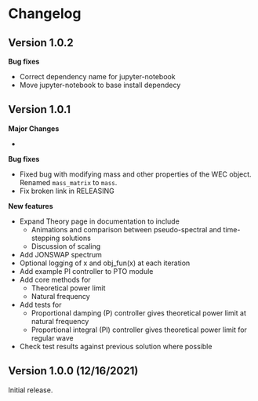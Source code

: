 
# Changelog

## Version 1.0.2

**Bug fixes**

* Correct dependency name for jupyter-notebook
* Move jupyter-notebook to base install dependecy

## Version 1.0.1

**Major Changes**

*

**Bug fixes**

* Fixed bug with modifying mass and other properties of the WEC object. Renamed `mass_matrix` to `mass`.
* Fix broken link in RELEASING

**New features**

* Expand Theory page in documentation to include
	* Animations and comparison between pseudo-spectral and time-stepping solutions
	* Discussion of scaling
* Add JONSWAP spectrum
* Optional logging of x and obj_fun(x) at each iteration
* Add example PI controller to PTO module
* Add core methods for
	* Theoretical power limit
	* Natural frequency
* Add tests for
	* Proportional damping (P) controller gives theoretical power limit at natural frequency
	* Proportional integral (PI) controller gives theoretical power limit for regular wave
* Check test results against previous solution where possible

## Version 1.0.0 (12/16/2021)
Initial release.
